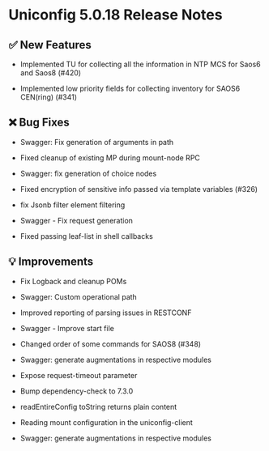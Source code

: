 # Uniconfig 5.0.18 Release Notes 
 
## :white_check_mark: New Features 
 
 - Implemented TU for collecting all the information in NTP MCS for Saos6 and Saos8 (#420)
 
 - Implemented low priority fields for collecting inventory for SAOS6 CEN(ring) (#341)
 
## :x: Bug Fixes 
 
 - Swagger: Fix generation of arguments in path
 
 - Fixed cleanup of existing MP during mount-node RPC
 
 - Swagger: fix generation of choice nodes
 
 - Fixed encryption of sensitive info passed via template variables (#326)
 
 - fix Jsonb filter element filtering
 
 - Swagger - Fix request generation
 
 - Fixed passing leaf-list in shell callbacks
 
## :bulb: Improvements 
 
 - Fix Logback and cleanup POMs
 
 - Swagger: Custom operational path
 
 - Improved reporting of parsing issues in RESTCONF
 
 - Swagger - Improve start file
 
 - Changed order of some commands for SAOS8 (#348)
 
 - Swagger: generate augmentations in respective modules
 
 - Expose request-timeout parameter
 
 - Bump dependency-check to 7.3.0
 
 - readEntireConfig toString returns plain content
 
 - Reading mount configuration in the uniconfig-client
 
 - Swagger: generate augmentations in respective modules
 
